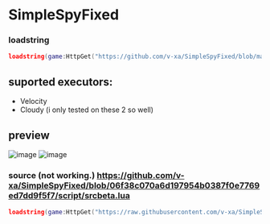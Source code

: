 # SimpleSpyFixed
### loadstring
```lua
loadstring(game:HttpGet("https://github.com/v-xa/SimpleSpyFixed/blob/main/script/beta.lua?raw=true",true))()
```
## suported executors:
- Velocity
- Cloudy
(i only tested on these 2 so well)

## preview
![image](https://github.com/user-attachments/assets/a7e00094-b4be-49a4-a527-cc374675b5c4)
![image](https://github.com/user-attachments/assets/4726f470-116c-49e7-a95d-ec699a23731c)

### source (not working.) https://github.com/v-xa/SimpleSpyFixed/blob/06f38c070a6d197954b0387f0e7769ed7dd9f5f7/script/srcbeta.lua
```lua
loadstring(game:HttpGet("https://raw.githubusercontent.com/v-xa/SimpleSpyFixed/06f38c070a6d197954b0387f0e7769ed7dd9f5f7/script/srcbeta.lua",true))()
```
